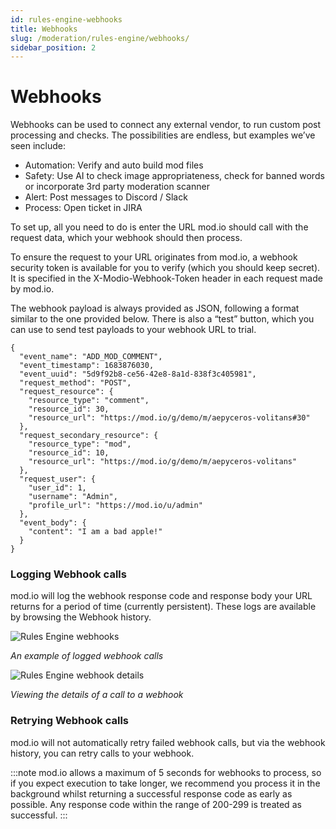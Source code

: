 ```yaml
---
id: rules-engine-webhooks
title: Webhooks
slug: /moderation/rules-engine/webhooks/
sidebar_position: 2
---
```


# Webhooks

Webhooks can be used to connect any external vendor, to run custom post processing and checks. The possibilities are endless, but examples we’ve seen include:

* Automation: Verify and auto build mod files
* Safety: Use AI to check image appropriateness, check for banned words or incorporate 3rd party moderation scanner
* Alert: Post messages to Discord / Slack
* Process: Open ticket in JIRA

To set up, all you need to do is enter the URL mod.io should call with the request data, which your webhook should then process.

To ensure the request to your URL originates from mod.io, a webhook security token is available for you to verify (which you should keep secret). It is specified in the X-Modio-Webhook-Token header in each request made by mod.io.

The webhook payload is always provided as JSON, following a format similar to the one provided below. There is also a “test” button, which you can use to send test payloads to your webhook URL to trial.

```
{
  "event_name": "ADD_MOD_COMMENT",
  "event_timestamp": 1683876030,
  "event_uuid": "5d9f92b8-ce56-42e8-8a1d-838f3c405981",
  "request_method": "POST",
  "request_resource": {
    "resource_type": "comment",
    "resource_id": 30,
    "resource_url": "https://mod.io/g/demo/m/aepyceros-volitans#30"
  },
  "request_secondary_resource": {
    "resource_type": "mod",
    "resource_id": 10,
    "resource_url": "https://mod.io/g/demo/m/aepyceros-volitans"
  },
  "request_user": {
    "user_id": 1,
    "username": "Admin",
    "profile_url": "https://mod.io/u/admin"
  },
  "event_body": {
    "content": "I am a bad apple!"
  }
}
```

### Logging Webhook calls

mod.io will log the webhook response code and response body your URL returns for a period of time (currently persistent). These logs are available by browsing the Webhook history.

![Rules Engine webhooks](images/webhook-history.png)

_An example of logged webhook calls_

![Rules Engine webhook details](images/webhook-details.png)

_Viewing the details of a call to a webhook_

### Retrying Webhook calls

mod.io will not automatically retry failed webhook calls, but via the webhook history, you can retry calls to your webhook.

:::note mod.io allows a maximum of 5 seconds for webhooks to process, so if you expect execution to take longer, we recommend you process it in the background whilst returning a successful response code as early as possible. Any response code within the range of 200-299 is treated as successful.
:::